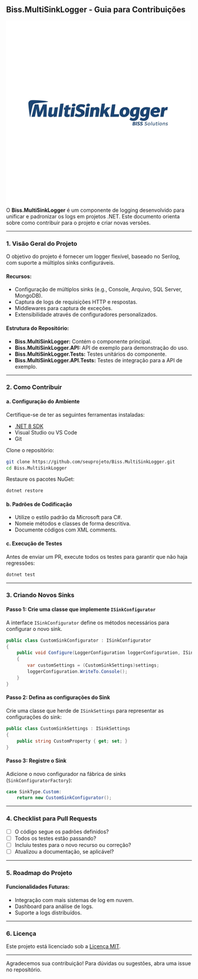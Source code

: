 ﻿## Biss.MultiSinkLogger - Guia para Contribuições
![Logopq](Logopq.png)
O **Biss.MultiSinkLogger** é um componente de logging desenvolvido para unificar e padronizar os logs em projetos .NET. Este documento orienta sobre como contribuir para o projeto e criar novas versões.

---

### 1. **Visão Geral do Projeto**
O objetivo do projeto é fornecer um logger flexível, baseado no Serilog, com suporte a múltiplos sinks configuráveis.

#### Recursos:
- Configuração de múltiplos sinks (e.g., Console, Arquivo, SQL Server, MongoDB).
- Captura de logs de requisições HTTP e respostas.
- Middlewares para captura de exceções.
- Extensibilidade através de configuradores personalizados.

#### Estrutura do Repositório:
- **Biss.MultiSinkLogger:** Contém o componente principal.
- **Biss.MultiSinkLogger.API:** API de exemplo para demonstração do uso.
- **Biss.MultiSinkLogger.Tests:** Testes unitários do componente.
- **Biss.MultiSinkLogger.API.Tests:** Testes de integração para a API de exemplo.

---

### 2. **Como Contribuir**

#### a. **Configuração do Ambiente**
Certifique-se de ter as seguintes ferramentas instaladas:
- [.NET 8 SDK](https://dotnet.microsoft.com/download)
- Visual Studio ou VS Code
- Git

Clone o repositório:

```bash
git clone https://github.com/seuprojeto/Biss.MultiSinkLogger.git
cd Biss.MultiSinkLogger
```

Restaure os pacotes NuGet:

```bash
dotnet restore
```

#### b. **Padrões de Codificação**
- Utilize o estilo padrão da Microsoft para C#.
- Nomeie métodos e classes de forma descritiva.
- Documente códigos com XML comments.

#### c. **Execução de Testes**
Antes de enviar um PR, execute todos os testes para garantir que não haja regressões:

```bash
dotnet test
```

---

### 3. **Criando Novos Sinks**

#### Passo 1: Crie uma classe que implemente `ISinkConfigurator`
A interface `ISinkConfigurator` define os métodos necessários para configurar o novo sink.

```csharp
public class CustomSinkConfigurator : ISinkConfigurator
{
    public void Configure(LoggerConfiguration loggerConfiguration, ISinkSettings settings)
    {
        var customSettings = (CustomSinkSettings)settings;
        loggerConfiguration.WriteTo.Console();
    }
}
```

#### Passo 2: Defina as configurações do Sink

Crie uma classe que herde de `ISinkSettings` para representar as configurações do sink:

```csharp
public class CustomSinkSettings : ISinkSettings
{
    public string CustomProperty { get; set; }
}
```

#### Passo 3: Registre o Sink

Adicione o novo configurador na fábrica de sinks (`SinkConfiguratorFactory`):

```csharp
case SinkType.Custom:
    return new CustomSinkConfigurator();
```

---

### 4. **Checklist para Pull Requests**
- [ ] O código segue os padrões definidos?
- [ ] Todos os testes estão passando?
- [ ] Incluiu testes para o novo recurso ou correção?
- [ ] Atualizou a documentação, se aplicável?

---

### 5. **Roadmap do Projeto**
#### Funcionalidades Futuras:
- Integração com mais sistemas de log em nuvem.
- Dashboard para análise de logs.
- Suporte a logs distribuídos.

---

### 6. **Licença**
Este projeto está licenciado sob a [Licença MIT](https://opensource.org/licenses/MIT).

---

Agradecemos sua contribuição! Para dúvidas ou sugestões, abra uma issue no repositório.

